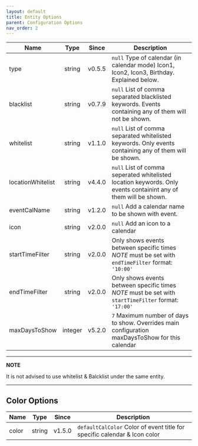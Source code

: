```yaml
---
layout: default
title: Entity Options
parent: Configuration Options
nav_order: 2
---
```


| Name            |  Type  | Since  | Description                                                                                            |
| --------------- | :----: | :----: | ------------------------------------------------------------------------------------------------------ |
| type            | string | v0.5.5 | `null` Type of calendar (in calendar mode) Icon1, Icon2, Icon3, Birthday. Explained below.             |
| blacklist       | string | v0.7.9 | `null` List of comma separated blacklisted keywords. Events containing any of them will not be shown.  |
| whitelist       | string | v1.1.0 | `null` List of comma separated whitelisted keywords. Only events containing any of them will be shown. |
| locationWhitelist | string | v4.4.0 | `null` List of comma seperated whitelisted location keywords. Only events containint any of them will be shown. |
| eventCalName    | string | v1.2.0 | `null` Add a calendar name to be shown with event.                                                     |
| icon            | string | v2.0.0 | `null` Add an icon to a calendar                                                                       |
| startTimeFilter | string | v2.0.0 | Only shows events between specific times _NOTE_ must be set with `endTimeFilter` format: `'10:00'`     |
| endTimeFilter   | string | v2.0.0 | Only shows events between specific times _NOTE_ must be set with `startTimeFilter` format: `'17:00'`   |
| maxDaysToShow   | integer | v5.2.0  | `7` Maximum number of days to show. Overrides main configuration maxDaysToShow for this calendar     |                                                                                                                         |

---

**NOTE**

It is not advised to use whitelist & Balcklist under the same entity.

---

## Color Options

| Name  |  Type  | Since  | Description                                                               |
| ----- | :----: | :----: | ------------------------------------------------------------------------- |
| color | string | v1.5.0 | `defaultCalColor` Color of event title for specific calendar & Icon color |
